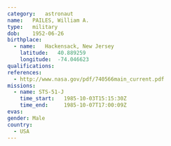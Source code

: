 ```yaml
---
category:	astronaut
name:	PAILES, William A.
type:	military
dob:	1952-06-26
birthplace:
  - name:	Hackensack, New Jersey
    latitude:	40.889259
    longitude:	-74.046623
qualifications:
references:
  - http://www.nasa.gov/pdf/740566main_current.pdf
missions:
  - name: STS-51-J
    time_start:   1985-10-03T15:15:30Z
    time_end:     1985-10-07T17:00:09Z
evas:
gender:	Male
country:
  - USA
---
```

